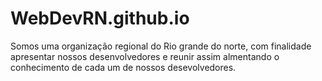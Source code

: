 # WebDevRN.github.io
Somos uma organização regional do Rio grande do norte, com finalidade apresentar nossos desenvolvedores e reunir assim almentando o conhecimento de cada um de nossos desevolvedores.
